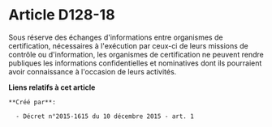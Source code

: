# Article D128-18

Sous réserve des échanges d'informations entre organismes de certification, nécessaires à l'exécution par ceux-ci de leurs
missions de contrôle ou d'information, les organismes de certification ne peuvent rendre publiques les informations
confidentielles et nominatives dont ils pourraient avoir connaissance à l'occasion de leurs activités.

**Liens relatifs à cet article**

	**Créé par**:

	  - Décret n°2015-1615 du 10 décembre 2015 - art. 1
